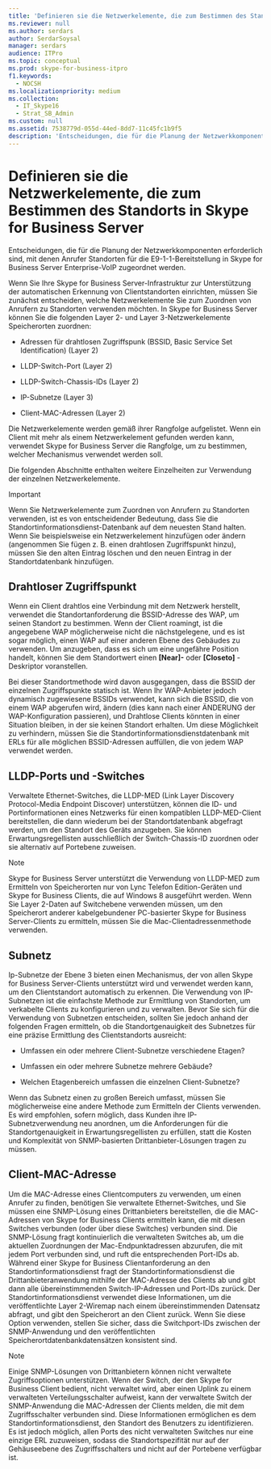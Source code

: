 ```yaml
---
title: 'Definieren sie die Netzwerkelemente, die zum Bestimmen des Standorts in Skype for Business Server'
ms.reviewer: null
ms.author: serdars
author: SerdarSoysal
manager: serdars
audience: ITPro
ms.topic: conceptual
ms.prod: skype-for-business-itpro
f1.keywords:
  - NOCSH
ms.localizationpriority: medium
ms.collection:
  - IT_Skype16
  - Strat_SB_Admin
ms.custom: null
ms.assetid: 7538779d-055d-44ed-8dd7-11c45fc1b9f5
description: 'Entscheidungen, die für die Planung der Netzwerkkomponenten erforderlich sind, mit denen Anrufer Standorten für die E9-1-1-Bereitstellung in Skype for Business Server Enterprise-VoIP zugeordnet werden.'
---
```


# <a name="define-the-network-elements-used-to-determine-location-in-skype-for-business-server"></a>Definieren sie die Netzwerkelemente, die zum Bestimmen des Standorts in Skype for Business Server
 
Entscheidungen, die für die Planung der Netzwerkkomponenten erforderlich sind, mit denen Anrufer Standorten für die E9-1-1-Bereitstellung in Skype for Business Server Enterprise-VoIP zugeordnet werden.
  
Wenn Sie Ihre Skype for Business Server-Infrastruktur zur Unterstützung der automatischen Erkennung von Clientstandorten einrichten, müssen Sie zunächst entscheiden, welche Netzwerkelemente Sie zum Zuordnen von Anrufern zu Standorten verwenden möchten. In Skype for Business Server können Sie die folgenden Layer 2- und Layer 3-Netzwerkelemente Speicherorten zuordnen:
  
- Adressen für drahtlosen Zugriffspunk (BSSID, Basic Service Set Identification) (Layer 2)
    
- LLDP-Switch-Port (Layer 2)
    
- LLDP-Switch-Chassis-IDs (Layer 2)
    
- IP-Subnetze (Layer 3)
    
- Client-MAC-Adressen (Layer 2)
    
Die Netzwerkelemente werden gemäß ihrer Rangfolge aufgelistet. Wenn ein Client mit mehr als einem Netzwerkelement gefunden werden kann, verwendet Skype for Business Server die Rangfolge, um zu bestimmen, welcher Mechanismus verwendet werden soll. 
  
Die folgenden Abschnitte enthalten weitere Einzelheiten zur Verwendung der einzelnen Netzwerkelemente.
  
> [!IMPORTANT]
> Wenn Sie Netzwerkelemente zum Zuordnen von Anrufern zu Standorten verwenden, ist es von entscheidender Bedeutung, dass Sie die Standortinformationsdienst-Datenbank auf dem neuesten Stand halten. Wenn Sie beispielsweise ein Netzwerkelement hinzufügen oder ändern (angenommen Sie fügen z. B. einen drahtlosen Zugriffspunkt hinzu), müssen Sie den alten Eintrag löschen und den neuen Eintrag in der Standortdatenbank hinzufügen. 
  
## <a name="wireless-access-point"></a>Drahtloser Zugriffspunkt

Wenn ein Client drahtlos eine Verbindung mit dem Netzwerk herstellt, verwendet die Standortanforderung die BSSID-Adresse des WAP, um seinen Standort zu bestimmen. Wenn der Client roamingt, ist die angegebene WAP möglicherweise nicht die nächstgelegene, und es ist sogar möglich, einen WAP auf einer anderen Ebene des Gebäudes zu verwenden. Um anzugeben, dass es sich um eine ungefähre Position handelt, können Sie dem Standortwert einen **[Near]-** oder **[Closeto]** -Deskriptor voranstellen.
  
Bei dieser Standortmethode wird davon ausgegangen, dass die BSSID der einzelnen Zugriffspunkte statisch ist. Wenn Ihr WAP-Anbieter jedoch dynamisch zugewiesene BSSIDs verwendet, kann sich die BSSID, die von einem WAP abgerufen wird, ändern (dies kann nach einer ÄNDERUNG der WAP-Konfiguration passieren), und Drahtlose Clients könnten in einer Situation bleiben, in der sie keinen Standort erhalten. Um diese Möglichkeit zu verhindern, müssen Sie die Standortinformationsdienstdatenbank mit ERLs für alle möglichen BSSID-Adressen auffüllen, die von jedem WAP verwendet werden. 
  
## <a name="lldp-ports-and-switches"></a>LLDP-Ports und -Switches

Verwaltete Ethernet-Switches, die LLDP-MED (Link Layer Discovery Protocol-Media Endpoint Discover) unterstützen, können die ID- und Portinformationen eines Netzwerks für einen kompatiblen LLDP-MED-Client bereitstellen, die dann wiederum bei der Standortdatenbank abgefragt werden, um den Standort des Geräts anzugeben. Sie können Erwartungsregellisten ausschließlich der Switch-Chassis-ID zuordnen oder sie alternativ auf Portebene zuweisen.
  
> [!NOTE]
> Skype for Business Server unterstützt die Verwendung von LLDP-MED zum Ermitteln von Speicherorten nur von Lync Telefon Edition-Geräten und Skype for Business Clients, die auf Windows 8 ausgeführt werden. Wenn Sie Layer 2-Daten auf Switchebene verwenden müssen, um den Speicherort anderer kabelgebundener PC-basierter Skype for Business Server-Clients zu ermitteln, müssen Sie die Mac-Clientadressenmethode verwenden. 
  
## <a name="subnet"></a>Subnetz

Ip-Subnetze der Ebene 3 bieten einen Mechanismus, der von allen Skype for Business Server-Clients unterstützt wird und verwendet werden kann, um den Clientstandort automatisch zu erkennen. Die Verwendung von IP-Subnetzen ist die einfachste Methode zur Ermittlung von Standorten, um verkabelte Clients zu konfigurieren und zu verwalten. Bevor Sie sich für die Verwendung von Subnetzen entscheiden, sollten Sie jedoch anhand der folgenden Fragen ermitteln, ob die Standortgenauigkeit des Subnetzes für eine präzise Ermittlung des Clientstandorts ausreicht:
  
- Umfassen ein oder mehrere Client-Subnetze verschiedene Etagen?
    
- Umfassen ein oder mehrere Subnetze mehrere Gebäude?
    
- Welchen Etagenbereich umfassen die einzelnen Client-Subnetze?
    
Wenn das Subnetz einen zu großen Bereich umfasst, müssen Sie möglicherweise eine andere Methode zum Ermitteln der Clients verwenden. Es wird empfohlen, sofern möglich, dass Kunden ihre IP-Subnetzverwendung neu anordnen, um die Anforderungen für die Standortgenauigkeit in Erwartungsregellisten zu erfüllen, statt die Kosten und Komplexität von SNMP-basierten Drittanbieter-Lösungen tragen zu müssen.
  
## <a name="client-mac-address"></a>Client-MAC-Adresse

Um die MAC-Adresse eines Clientcomputers zu verwenden, um einen Anrufer zu finden, benötigen Sie verwaltete Ethernet-Switches, und Sie müssen eine SNMP-Lösung eines Drittanbieters bereitstellen, die die MAC-Adressen von Skype for Business Clients ermitteln kann, die mit diesen Switches verbunden (oder über diese Switches) verbunden sind. Die SNMP-Lösung fragt kontinuierlich die verwalteten Switches ab, um die aktuellen Zuordnungen der Mac-Endpunktadressen abzurufen, die mit jedem Port verbunden sind, und ruft die entsprechenden Port-IDs ab. Während einer Skype for Business Clientanforderung an den Standortinformationsdienst fragt der Standortinformationsdienst die Drittanbieteranwendung mithilfe der MAC-Adresse des Clients ab und gibt dann alle übereinstimmenden Switch-IP-Adressen und Port-IDs zurück. Der Standortinformationsdienst verwendet diese Informationen, um die veröffentlichte Layer 2-Wiremap nach einem übereinstimmenden Datensatz abfragt, und gibt den Speicherort an den Client zurück. Wenn Sie diese Option verwenden, stellen Sie sicher, dass die Switchport-IDs zwischen der SNMP-Anwendung und den veröffentlichten Speicherortdatenbankdatensätzen konsistent sind.
  
> [!NOTE]
> Einige SNMP-Lösungen von Drittanbietern können nicht verwaltete Zugriffsoptionen unterstützen. Wenn der Switch, der den Skype for Business Client bedient, nicht verwaltet wird, aber einen Uplink zu einem verwalteten Verteilungsschalter aufweist, kann der verwaltete Switch der SNMP-Anwendung die MAC-Adressen der Clients melden, die mit dem Zugriffsschalter verbunden sind. Diese Informationen ermöglichen es dem Standortinformationsdienst, den Standort des Benutzers zu identifizieren. Es ist jedoch möglich, allen Ports des nicht verwalteten Switches nur eine einzige ERL zuzuweisen, sodass die Standortspezifität nur auf der Gehäuseebene des Zugriffsschalters und nicht auf der Portebene verfügbar ist. 
  

